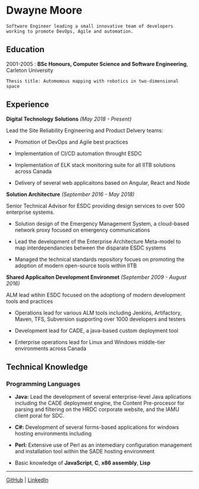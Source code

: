 # Dwayne Moore

```
Software Engineer leading a small innovative team of developers working to promote DevOps, Agile and automation.  
```                   


Education
---------

2001-2005 : **BSc Honours, Computer Science and Software Engineering**, Carleton University

  ```
  Thesis title: Automomous mapping with robotics in two-dimensional space
  ```


Experience
----------

**Digital Technology Solutions** *(May 2018 - Present)*

Lead the Site Reliability Engineering and Product Delvery teams:

* Promotion of DevOps and Agile best practices

* Implementation of CI/CD automation throught ESDC

* Implementation of ELK stack monitoring suite for all IITB solutions across Canada

* Delivery of several web applicaitons based on Angular, React and Node

**Solution Architecture** *(September 2016 - May 2018)*

Senior Technical Advisor for ESDC providing design services to over 500 enterprise systems.

* Solution design of the Emergency Management System, a cloud-based network proxy focused on emergency communications

* Lead the development of the Enterprise Architecture Meta-model to map interdependancies between the disparate ESDC systems

* Managed the technical standards repository focues on promoting the adoption of modern open-source tools within IITB

**Shared Applicaiton Development Environmet** *(September 2009 - August 2016)*

ALM lead wtihin ESDC focused on the adoptiong of modern development tools and practices

* Operations lead for various ALM tools including Jenkins, Artifactory, Maven, TFS, Subversion supporting over 1000 developers and testers

* Development lead for CADE, a java-based custom deployment tool

* Enterprise operations lead for Linux and Windows middle-tier environments across Canada


Technical Knowledge
--------------------

### Programming Languages

- **Java:** Lead the development of several enterprise-level Java aplications including the CADE deployment engine, the Content Pre-procesor for parsing and filtering on the HRDC corporate website, and the IAMU client poral for SDC. 

- **C#:** Development of several forms-based applications for windows hosting environments including 

- **Perl:** Extensive use of Perl as an intemediary configuration management and installation tool within the SADE hosting environment

- Basic knowledge of **JavaScript**, **C**, **x86 assembly**, **Lisp**

--------
[GitHub](https://github.com/telecoaster) | [LinkedIn](https://www.linkedin.com/in/dwayne-moore-b2216539/)


